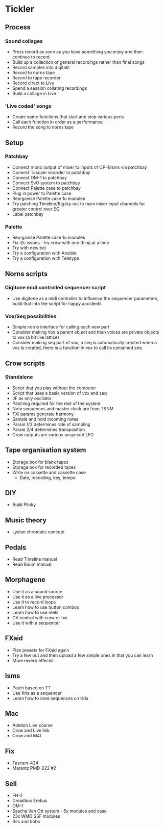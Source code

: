 # Tickler

## Process
### Sound collages
- Press record as soon as you have something you enjoy and then continue to record
- Build up a collection of general recordings rather than final songs
- Record samples into digitakt
- Record to norns tape
- Record to tape recorder
- Record direct to Live
- Spend a session collating recordings
- Build a collage in Live

### 'Live coded' songs
- Create some functions that start and stop various parts
- Call each function in order as a performance
- Record the song to norns tape 

## Setup
### Patchbay
- Connect mono output of mixer to inputs of OP-1/Isms via patchbay
- Connect Tascam recorder to patchbay
- Connect OM-1 to patchbay
- Connect SvO system to patchbay
- Connect Palette case to patchbay
- Plug in power to Palette case
- Reorganise Palette case 1u modules
- Try patching Timeline/Bigsky out to main mixer input channels for greater control over EQ
- Label patchbay

### Palette
- Reorganise Palette case 1u modules
- Fix i2c issues - try crow with one thing at a time
- Try with new txb
- Try a configuration with Ansible
- Try a configuration with Teletype

## Norns scripts
### Digitone midi controlled sequencer script
- Use digitone as a midi controller to influence the sequencer parameters, build that into the script for happy accidents

### Vox/Seq possibilities
- Simple norns interface for calling each new part
- Consider making Vox a parent object and then voices are private objects to vox (a bit like lattice)
- Consider making seq part of vox, a seq is automatically created when a vox is created, there is a function in vox to call its contained seq

## Crow scripts
### Standalone
- Script that you play without the computer
- Script that uses a basic version of vox and seq
- JF as only oscilator
- Patching required for the rest of the system
- Note sequences and master clock are from TSNM
- TXi params generate harmony
- Sample and hold incoming notes
- Param 1/3 determines rate of sampling
- Param 2/4 determines transposition
- Crow outputs are various unsynced LFO

## Tape organisation system
- Storage box for blank tapes
- Storage box for recorded tapes
- Write on cassette and cassette case
  - Date, recording, key, tempo

## DIY
- Build Plinky

## Music theory
- Lydian chromatic concept

## Pedals
- Read Timeline manual
- Read Boum manual

## Morphagene
- Use it as a sound source
- Use it as a live processor
- Use it to record loops
- Learn how to use button combos
- Learn how to use reels
- CV control with crow or txo
- Use it with a sequencer

## FXaid
- Plan presets for FXaid again 
- Try a few out and then upload a few simple ones in that you can learn 
- More reverb effects! 

## Isms
- Patch based on TT
- Use Kria as a sequencer
- Learn how to save sequences on Kria

## Mac
- Ableton Live course
- Crow and Live link
- Crow and M4L

## Fix
- Tascam-424
- Marantz PMD-222 #2

## Sell
- FH-2
- Dreadbox Erebus
- OM-1  
- Sascha Van Ott system - 6x modules and case
- 23x WMD SSF modules
- Bits and bobs           
